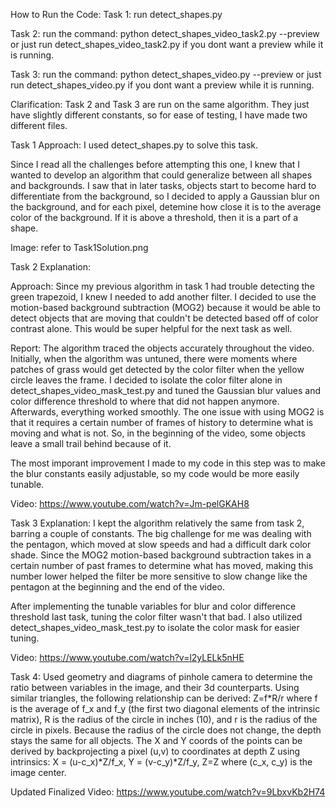 How to Run the Code:
Task 1: run detect_shapes.py

Task 2: run the command: python detect_shapes_video_task2.py --preview 
or just run detect_shapes_video_task2.py if you dont want a preview while it is running.

Task 3: run the command: python detect_shapes_video.py --preview
or just run detect_shapes_video.py if you dont want a preview while it is running.

Clarification: Task 2 and Task 3 are run on the same algorithm. They just have slightly different constants, so for ease of testing, I have made two different files.

Task 1 Approach:
I used detect_shapes.py to solve this task.

Since I read all the challenges before attempting this one, I knew that I wanted to develop an algorithm that could generalize between all shapes and backgrounds. I saw that in later tasks, objects start to become hard to differentiate from the background, so I decided to apply a Gaussian blur on the background, and for each pixel, detemine how close it is to the average color of the background. If it is above a threshold, then it is a part of a shape. 

Image: refer to Task1Solution.png

Task 2 Explanation:

Approach: Since my previous algorithm in task 1 had trouble detecting the green trapezoid, I knew I needed to add another filter. I decided to use the motion-based background subtraction (MOG2) because it would be able to detect objects that are moving that couldn't be detected based off of color contrast alone. This would be super helpful for the next task as well.

Report: The algorithm traced the objects accurately throughout the video. Initially, when the algorithm was untuned, there were moments where patches of grass would get detected by the color filter when the yellow circle leaves the frame. I decided to isolate the color filter alone in detect_shapes_video_mask_test.py and tuned the Gaussian blur values and color difference threshold to where that did not happen anymore. Afterwards, everything worked smoothly. The one issue with using MOG2 is that it requires a certain number of frames of history to determine what is moving and what is not. So, in the beginning of the video, some objects leave a small trail behind because of it.

The most imporant improvement I made to my code in this step was to make the blur constants easily adjustable, so my code would be more easily tunable.

Video: https://www.youtube.com/watch?v=Jm-pelGKAH8


Task 3 Explanation:
I kept the algorithm relatively the same from task 2, barring a couple of constants. The big challenge for me was dealing with the pentagon, which moved at slow speeds and had a difficult dark color shade. Since the MOG2 motion-based background subtraction takes in a certain number of past frames to determine what has moved, making this number lower helped the filter be more sensitive to slow change like the pentagon at the beginning and the end of the video. 

After implementing the tunable variables for blur and color difference threshold last task, tuning the color filter wasn't that bad. I also utilized detect_shapes_video_mask_test.py to isolate the color mask for easier tuning.


Video: https://www.youtube.com/watch?v=l2yLELk5nHE

Task 4: Used geometry and diagrams of pinhole camera to determine the ratio between variables in the image, and their 3d counterparts. Using similar triangles, the following relationship can be derived: Z=f*R/r where f is the average of f_x and f_y (the first two diagonal elements of the intrinsic matrix), R is the radius of the circle in inches (10), and r is the radius of the circle in pixels. Because the radius of the circle does not change, the depth stays the same for all objects. The X and Y coords of the points can be derived by backprojecting a pixel (u,v) to coordinates at depth Z using intrinsics: X = (u-c_x)*Z/f_x, Y = (v-c_y)*Z/f_y, Z=Z where (c_x, c_y) is the image center.

Updated Finalized Video: https://www.youtube.com/watch?v=9LbxvKb2H74
